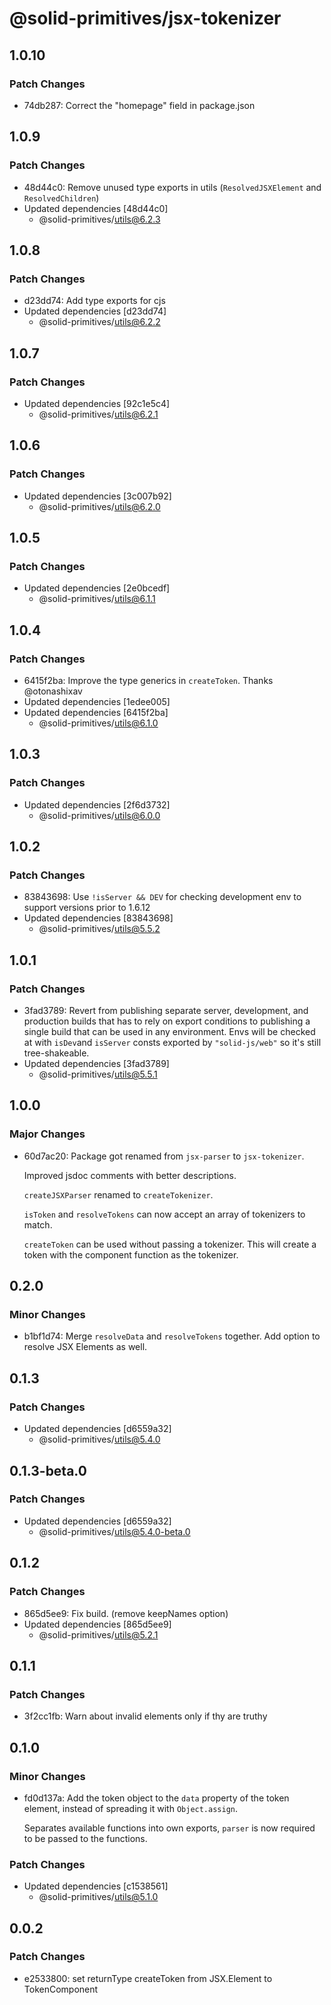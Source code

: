 # @solid-primitives/jsx-tokenizer

## 1.0.10

### Patch Changes

- 74db287: Correct the "homepage" field in package.json

## 1.0.9

### Patch Changes

- 48d44c0: Remove unused type exports in utils (`ResolvedJSXElement` and `ResolvedChildren`)
- Updated dependencies [48d44c0]
  - @solid-primitives/utils@6.2.3

## 1.0.8

### Patch Changes

- d23dd74: Add type exports for cjs
- Updated dependencies [d23dd74]
  - @solid-primitives/utils@6.2.2

## 1.0.7

### Patch Changes

- Updated dependencies [92c1e5c4]
  - @solid-primitives/utils@6.2.1

## 1.0.6

### Patch Changes

- Updated dependencies [3c007b92]
  - @solid-primitives/utils@6.2.0

## 1.0.5

### Patch Changes

- Updated dependencies [2e0bcedf]
  - @solid-primitives/utils@6.1.1

## 1.0.4

### Patch Changes

- 6415f2ba: Improve the type generics in `createToken`. Thanks @otonashixav
- Updated dependencies [1edee005]
- Updated dependencies [6415f2ba]
  - @solid-primitives/utils@6.1.0

## 1.0.3

### Patch Changes

- Updated dependencies [2f6d3732]
  - @solid-primitives/utils@6.0.0

## 1.0.2

### Patch Changes

- 83843698: Use `!isServer && DEV` for checking development env to support versions prior to 1.6.12
- Updated dependencies [83843698]
  - @solid-primitives/utils@5.5.2

## 1.0.1

### Patch Changes

- 3fad3789: Revert from publishing separate server, development, and production builds that has to rely on export conditions
  to publishing a single build that can be used in any environment.
  Envs will be checked at with `isDev`and `isServer` consts exported by `"solid-js/web"` so it's still tree-shakeable.
- Updated dependencies [3fad3789]
  - @solid-primitives/utils@5.5.1

## 1.0.0

### Major Changes

- 60d7ac20: Package got renamed from `jsx-parser` to `jsx-tokenizer`.

  Improved jsdoc comments with better descriptions.

  `createJSXParser` renamed to `createTokenizer`.

  `isToken` and `resolveTokens` can now accept an array of tokenizers to match.

  `createToken` can be used without passing a tokenizer. This will create a token with the component function as the tokenizer.

## 0.2.0

### Minor Changes

- b1bf1d74: Merge `resolveData` and `resolveTokens` together. Add option to resolve JSX Elements as well.

## 0.1.3

### Patch Changes

- Updated dependencies [d6559a32]
  - @solid-primitives/utils@5.4.0

## 0.1.3-beta.0

### Patch Changes

- Updated dependencies [d6559a32]
  - @solid-primitives/utils@5.4.0-beta.0

## 0.1.2

### Patch Changes

- 865d5ee9: Fix build. (remove keepNames option)
- Updated dependencies [865d5ee9]
  - @solid-primitives/utils@5.2.1

## 0.1.1

### Patch Changes

- 3f2cc1fb: Warn about invalid elements only if thy are truthy

## 0.1.0

### Minor Changes

- fd0d137a: Add the token object to the `data` property of the token element, instead of spreading it with `Object.assign`.

  Separates available functions into own exports, `parser` is now required to be passed to the functions.

### Patch Changes

- Updated dependencies [c1538561]
  - @solid-primitives/utils@5.1.0

## 0.0.2

### Patch Changes

- e2533800: set returnType createToken from JSX.Element to TokenComponent<Token>
